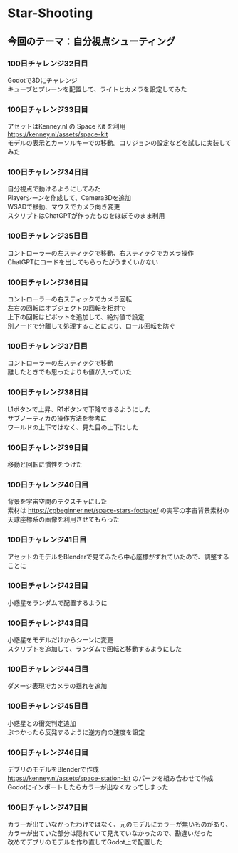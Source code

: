 # Star-Shooting

## 今回のテーマ：自分視点シューティング

### 100日チャレンジ32日目
Godotで3Dにチャレンジ  
キューブとプレーンを配置して、ライトとカメラを設定してみた  

### 100日チャレンジ33日目
アセットはKenney.nl の Space Kit を利用  
https://kenney.nl/assets/space-kit  
モデルの表示とカーソルキーでの移動。コリジョンの設定などを試しに実装してみた  

### 100日チャレンジ34日目
自分視点で動けるようにしてみた  
Playerシーンを作成して、Camera3Dを追加  
WSADで移動、マウスでカメラ向き変更  
スクリプトはChatGPTが作ったものをほぼそのまま利用  

### 100日チャレンジ35日目
コントローラーの左スティックで移動、右スティックでカメラ操作  
ChatGPTにコードを出してもらったがうまくいかない  

### 100日チャレンジ36日目
コントローラーの右スティックでカメラ回転  
左右の回転はオブジェクトの回転を相対で  
上下の回転はピボットを追加して、絶対値で設定  
別ノードで分離して処理することにより、ロール回転を防ぐ  

### 100日チャレンジ37日目
コントローラーの左スティックで移動  
離したときでも思ったよりも値が入っていた  

### 100日チャレンジ38日目
L1ボタンで上昇、R1ボタンで下降できるようにした  
サブノーティカの操作方法を参考に  
ワールドの上下ではなく、見た目の上下にした  

### 100日チャレンジ39日目
移動と回転に慣性をつけた  

### 100日チャレンジ40日目
背景を宇宙空間のテクスチャにした  
素材は https://cgbeginner.net/space-stars-footage/ の実写の宇宙背景素材の天球座標系の画像を利用させてもらった  

### 100日チャレンジ41日目
アセットのモデルをBlenderで見てみたら中心座標がずれていたので、調整することに  

### 100日チャレンジ42日目
小惑星をランダムで配置するように  

### 100日チャレンジ43日目
小惑星をモデルだけからシーンに変更  
スクリプトを追加して、ランダムで回転と移動するようにした  

### 100日チャレンジ44日目
ダメージ表現でカメラの揺れを追加  

### 100日チャレンジ45日目
小惑星との衝突判定追加  
ぶつかったら反発するように逆方向の速度を設定  

### 100日チャレンジ46日目
デブリのモデルをBlenderで作成  
https://kenney.nl/assets/space-station-kit のパーツを組み合わせて作成  
Godotにインポートしたらカラーが出なくなってしまった  

### 100日チャレンジ47日目
カラーが出ていなかったわけではなく、元のモデルにカラーが無いものがあり、カラーが出ていた部分は隠れていて見えていなかったので、勘違いだった  
改めてデブリのモデルを作り直してGodot上で配置した  
